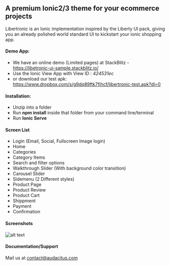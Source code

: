 ## A premium Ionic2/3 theme for your ecommerce projects

Libertronic is an Ionic implementation inspired by the Liberty UI pack, giving you an already polished world standard UI to kickstart your ionic shopping app.

#### Demo App:
- We have an online demo (Limited pages) at StackBlitz - https://libetronic-ui-sample.stackblitz.io/
- Use the Ionic View App with View ID : *424531ec*
- or download our test apk: https://www.dropbox.com/s/g9dq89ftk7fihcf/libertronic-test.apk?dl=0

#### Installation:

- Unzip into a folder
- Run **npm install** inside that folder from your command line/terminal
- Run **Ionic Serve**

#### Screen List
- Login (Email, Social, Fullscreen Image login)
- Home
- Categories
- Category Items
- Search and filter options
- Walkthrough Slider (With background color transition)
- Carousel Slider
- Sidemenu (2 Different styles)
- Product Page
- Product Review
- Product Cart
- Shippment
- Payment
- Confirmation

#### Screenshots
![alt text](https://audacitus.com/site/wp-content/uploads/2017/05/screen-shot-content-banner.jpg "1")  

#### Documentation/Support
Mail us at contact@audacitus.com